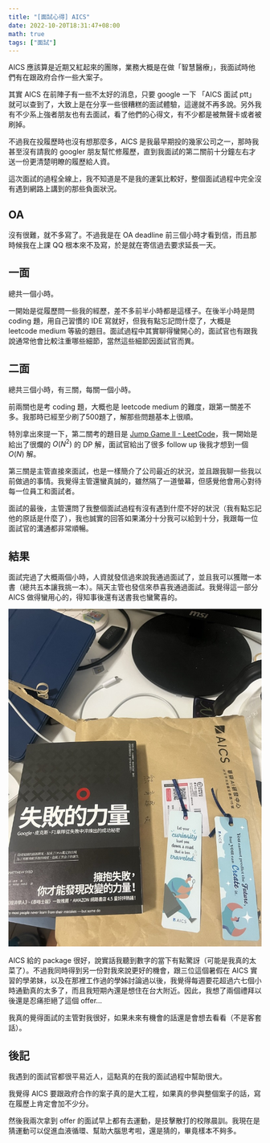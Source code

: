 ```yaml
---
title: "[面試心得] AICS"
date: 2022-10-20T18:31:47+08:00
math: true
tags: ["面試"]
---
```


AICS 應該算是近期又紅起來的團隊，業務大概是在做「智慧醫療」，我面試時他們有在跟政府合作一些大案子。

其實 AICS 在前陣子有一些不太好的消息，只要 google 一下 「AICS 面試 ptt」就可以查到了，大致上是在分享一些很糟糕的面試體驗，這邊就不再多說。另外我有不少系上強者朋友也有去面試，看了他們的心得文，有不少都是被無聲卡或者被刷掉。

不過我在投履歷時也沒有想那麼多，AICS 是我最早期投的幾家公司之一，那時我甚至沒有請我的 googler 朋友幫忙修履歷，直到我面試的第二關前十分鐘左右才送一份更清楚明瞭的履歷給人資。

這次面試的過程全線上，我不知道是不是我的運氣比較好，整個面試過程中完全沒有遇到網路上講到的那些負面狀況。

## OA

沒有很難，就不多寫了。不過我是在 OA deadline 前三個小時才看到信，而且那時候我在上課 QQ 根本來不及寫，於是就在寄信過去要求延長一天。

## 一面

總共一個小時。

一開始是從履歷問一些我的經歷，差不多前半小時都是這樣子。在後半小時是問 coding 題，用自己習慣的 IDE 寫就好，但我有點忘記問什麼了，大概是 leetcode medium 等級的題目。面試過程中其實聊得蠻開心的，面試官也有跟我說通常他會比較注重哪些細節，當然這些細節因面試官而異。

## 二面

總共三個小時，有三關，每關一個小時。

前兩關也是考 coding 題，大概也是 leetcode medium 的難度，跟第一關差不多。我那時已經至少刷了500題了，解那些問題基本上很順。

特別拿出來提一下，第二關考的題目是 [Jump Game II - LeetCode](https://leetcode.com/problems/jump-game-ii/)，我一開始是給出了很爛的 $O(N^2)$ 的 DP 解，面試官給出了很多 follow up 後我才想到一個 $O(N)$ 解。

第三關是主管直接來面試，也是一樣簡介了公司最近的狀況，並且跟我聊一些我以前做過的事情。我覺得主管還蠻真誠的，雖然隔了一道螢幕，但感覺他會用心對待每一位員工和面試者。

面試的最後，主管還問了我整個面試過程有沒有遇到什麼不好的狀況（我有點忘記他的原話是什麼了），我也誠實的回答如果滿分十分我可以給到十分，我跟每一位面試官的溝通都非常順暢。

## 結果

面試完過了大概兩個小時，人資就發信過來說我通過面試了，並且我可以獲贈一本書（總共五本讓我挑一本）。隔天主管也發信來恭喜我通過面試。我覺得這一部分 AICS 做得蠻用心的，得知事後還有送書我也蠻驚喜的。

![獲贈的書](book.jpeg)

AICS 給的 package 很好，說實話我聽到數字的當下有點驚訝（可能是我真的太菜了）。不過我同時得到另一份對我來說更好的機會，跟三位這個暑假在 AICS 實習的學弟妹，以及在那裡工作過的學姊討論過以後，我覺得每週要花超過六七個小時通勤真的太多了，而且我短期內還是想住在台大附近。因此，我想了兩個禮拜以後還是忍痛拒絕了這個 offer...

我真的覺得面試的主管對我很好，如果未來有機會的話還是會想去看看（不是客套話）。

## 後記

我遇到的面試官都很平易近人，這點真的在我的面試過程中幫助很大。

我覺得 AICS 要跟政府合作的案子真的是大工程，如果真的參與整個案子的話，寫在履歷上肯定會加不少分。

然後我兩次拿到 offer 的面試早上都有去運動，是技擊散打的校隊晨訓。我現在是猜運動可以促進血液循環、幫助大腦思考啦，還是猜的，畢竟樣本不夠多。
